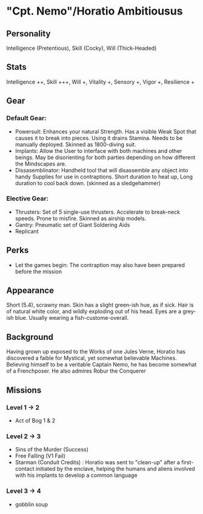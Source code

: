 # "Cpt. Nemo"/Horatio Ambitiousus

## Personality
Intelligence (Pretentious), Skill (Cocky), Will (Thick-Headed)

## Stats

Intelligence ++, Skill +++, Will +, Vitality +, Sensory +, Vigor +, Resilience +

## Gear


### Default Gear: 
- Powersuit: Enhances your natural Strength. Has a visible Weak Spot that causes it to break into pieces. Using it drains Stamina. Needs to be manually deployed. Skinned as 1800-diving suit.
- Implants: Allow the User to interface with both machines and other beings. May be disorienting for both parties depending on how different the Mindscapes are.
- Dissasemblinator: Handheld tool that will disassemble any object into handy Supplies for use in contraptions. Short duration to heat up, Long duration to cool back down. (skinned as a sledgehammer)

### Elective Gear:

- Thrusters: Set of 5 single-use thrusters. Accelerate to break-neck speeds. Prone to misfire. Skinned as airship models.
- Gantry: Pneumatic set of Giant Soldering Aids
- Replicant

## Perks

- Let the games begin: The contraption may also have been prepared before the mission

## Appearance

Short (5.4), scrawny man. Skin has a slight green-ish hue, as if sick. Hair is of natural white color, and wildly exploding out of his head. Eyes are a grey-ish blue. Usually wearing a fish-custome-overall.

##  Background

Having grown up exposed to the Works of one Jules Verne, Horatio has discovered a faible for Mystical, yet somewhat believable Machines.
Believing himself to be a veritable Captain Nemo, he has become somewhat of a Frenchposer.
He also admires Robur the Conquerer

## Missions
### Level 1 -> 2 
- Act of Bog 1 & 2

### Level 2 -> 3
- Sins of the Murder (Success)
- Free Falling (V1 Fail)
- Starman (Conduit Credits) :
Horatio was sent to "clean-up" after a first-contact initiated by the enclave, helping the humans and aliens involved with his implants to develop a common language

### Level 3 -> 4
- gobblin soup
